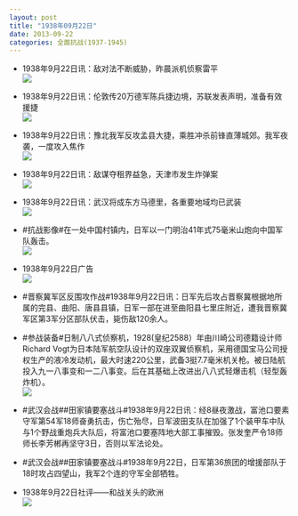 ```yaml
---
layout: post
title: "1938年09月22日"
date: 2013-09-22
categories: 全面抗战(1937-1945)
---
```


<meta name="referrer" content="no-referrer" />

- 1938年9月22日讯：敌对法不断威胁，昨晨派机侦察雷平 <br/><img src="https://ww4.sinaimg.cn/large/aca367d8jw1e8vl01i2s6j20bc119783.jpg" />

- 1938年9月22日讯：伦敦传20万德军陈兵捷边境，苏联发表声明，准备有效援捷 <br/><img src="https://ww2.sinaimg.cn/large/aca367d8jw1e8vj9f395fj208s0lf3zx.jpg" />

- 1938年9月22日讯：豫北我军反攻孟县大捷，乘胜冲杀前锋直薄城郊。我军夜袭，一度攻入焦作 <br/><img src="https://ww2.sinaimg.cn/large/aca367d8jw1e8vfslkw8yj209d0tujtn.jpg" />

- 1938年9月22日讯：敌谋夺租界益急，天津市发生炸弹案 <br/><img src="https://ww1.sinaimg.cn/large/aca367d8jw1e8ve259zqdj207i0pjmyl.jpg" />

- 1938年9月22日讯：武汉将成东方马德里，各重要地域均已武装 <br/><img src="https://ww4.sinaimg.cn/large/aca367d8jw1e8vcbqdlohj209m0o20uh.jpg" />

- #抗战影像#在一处中国村镇内，日军以一门明治41年式75毫米山炮向中国军队轰击。 <br/><img src="https://ww3.sinaimg.cn/large/aca367d8jw1e8vabhc6gsj20i00ic41r.jpg" />

- 1938年9月22日广告 <br/><img src="https://ww2.sinaimg.cn/large/aca367d8jw1e8v76v7e40j20761210uk.jpg" />

- #晋察冀军区反围攻作战#1938年9月22日讯：日军先后攻占晋察冀根据地所属的完县、曲阳、唐县县镇，日军一部在进至曲阳县七里庄附近，遭我晋察冀军区第3军分区部队伏击，毙伤敌120余人。 

- #参战装备#日制八八式侦察机，1928(皇纪2588）年由川崎公司德籍设计师Richard Vogt为日本陆军航空队设计的双座双翼侦察机，采用德国宝马公司授权生产的液冷发动机，最大时速220公里，武备3挺7.7毫米机关枪。被日陆航投入九一八事变和一二八事变。后在其基础上改进出八八式轻爆击机（轻型轰炸机）。  <br/><img src="https://ww3.sinaimg.cn/large/aca367d8jw1e8v1n3mpydj20c10qs401.jpg" />

- #武汉会战##田家镇要塞战斗#1938年9月22日讯：经8昼夜激战，富池口要素守军第54军18师奋勇抗击，伤亡殆尽，日军波田支队在加强了1个装甲车中队与1个野战重炮兵大队后，将富池口要塞阵地大部工事摧毁。张发奎严令18师师长李芳郴再坚守3日，否则以军法论处。 

- #武汉会战##田家镇要塞战斗#1938年9月22日，日军第36旅团的增援部队于18时攻占四望山，我军2个连的守军全部牺牲。 

- 1938年9月22日社评——和战关头的欧洲 <br/><img src="https://ww4.sinaimg.cn/large/aca367d8jw1e8uwpzx1trj20go106ag8.jpg" />


